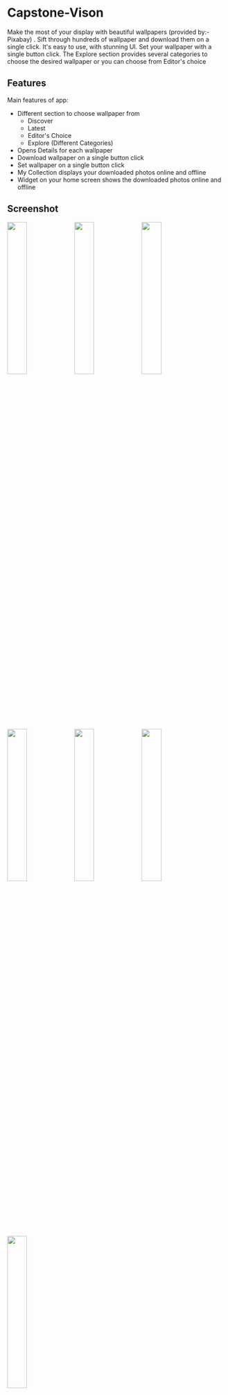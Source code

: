 # Capstone-Vison
Make the most of your display with beautiful wallpapers (provided by:- Pixabay) .
Sift through hundreds of wallpaper and download them on a single click.
It's easy to use, with stunning UI.
Set your wallpaper with a single button click.
The Explore section provides several categories to choose the 
desired wallpaper or you can choose from Editor's choice

## Features
Main features of app:
* Different section to choose wallpaper from 
  * Discover 
  * Latest 
  * Editor's Choice 
  * Explore (Different Categories) 
* Opens Details for each wallpaper 
* Download wallpaper on a single button click 
* Set wallpaper on a single button click 
* My Collection displays your downloaded photos online and offline 
* Widget on your home screen shows the downloaded photos online and offline
 
 ## Screenshot
<img width="30%" src="https://github.com/MuditSri-2908/Canvas-Vison/blob/master/Screenshots/device-2017-01-29-032054.png"/>
<img width="30%" src="https://github.com/MuditSri-2908/Canvas-Vison/blob/master/Screenshots/device-2017-01-29-031710.png"/>
<img width="30%" src="https://github.com/MuditSri-2908/Canvas-Vison/blob/master/Screenshots/device-2017-01-29-032838.png"/>
<img width="30%" src="https://github.com/MuditSri-2908/Canvas-Vison/blob/master/Screenshots/device-2017-01-29-032714.png"/>
<img width="30%" src="https://github.com/MuditSri-2908/Canvas-Vison/blob/master/Screenshots/device-2017-01-29-033127.png"/>
<img width="30%" src="https://github.com/MuditSri-2908/Canvas-Vison/blob/master/Screenshots/device-2017-01-29-035812.png"/>
<img width="30%" src="https://github.com/MuditSri-2908/Canvas-Vison/blob/master/Screenshots/device-2017-01-29-035905.png"/>
  
 ## Libraries Used
 [Picasso](http://square.github.io/picasso/)

 [Retrofit](http://square.github.io/retrofit/)

 [Simple SQL Provider](https://github.com/ckurtm/simple-sql-provider)

 [Picasso Transformation](https://github.com/wasabeef/picasso-transformations)
 
 [Google Analytics](https://analytics.google.com/analytics/web/provision/?authuser=0#provision/SignUp/)
 
 [Google AdMob](https://www.google.co.in/admob/)
 
 ## License

```
Copyright 2016 Mudit Srivastava

Licensed under the Apache License, Version 2.0 (the "License");
you may not use this file except in compliance with the License.
You may obtain a copy of the License at

    http://www.apache.org/licenses/LICENSE-2.0

Unless required by applicable law or agreed to in writing, software
distributed under the License is distributed on an "AS IS" BASIS,
WITHOUT WARRANTIES OR CONDITIONS OF ANY KIND, either express or implied.
See the License for the specific language governing permissions and
limitations under the License.
